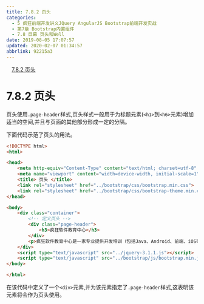```yaml
---
title: 7.8.2 页头
categories: 
  - 5 疯狂前端开发讲义JQuery AngularJS Bootstrap前端开发实战
  - 第7章 Bootstrap内置组件
  - 7.8 巨幕 页头和Well
date: 2019-08-05 17:07:57
updated: 2020-02-07 01:34:57
abbrlink: 92215a3
---
```

<div id='my_toc'><a href="/JavaReadingNotes/92215a3/#7-8-2-页头" class="header_1">7.8.2 页头</a>&nbsp;<br></div>
<style>.header_1{margin-left: 1em;}.header_2{margin-left: 2em;}.header_3{margin-left: 3em;}.header_4{margin-left: 4em;}.header_5{margin-left: 5em;}.header_6{margin-left: 6em;}</style>
<!--more-->
<script>if (navigator.platform.search('arm')==-1){document.getElementById('my_toc').style.display = 'none';}var e,p = document.getElementsByTagName('p');while (p.length>0) {e = p[0];e.parentElement.removeChild(e);}</script>

<!--end-->
<!--SSTStart-->
# 7.8.2 页头 #
页头使用`.page-header`样式,页头样式一般用于为标题元素(`<h1>`到`<h6>`元素)增加适当的空间,并且与页面的其他部分形成一定的分隔。
<!--SSTStop-->
下面代码示范了页头的用法。
```html
<!DOCTYPE html>
<html>

<head>
    <meta http-equiv="Content-Type" content="text/html; charset=utf-8" />
    <meta name="viewport" content="width=device-width, initial-scale=1">
    <title> 页头 </title>
    <link rel="stylesheet" href="../bootstrap/css/bootstrap.min.css">
    <link rel="stylesheet" href="../bootstrap/css/bootstrap-theme.min.css">
</head>

<body>
    <div class="container">
        <!-- 定义页头 -->
        <div class="page-header">
            <h3>疯狂软件教育中心</h3>
        </div>
        <p>疯狂软件教育中心是一家专业提供开发培训（包括Java、Android、前端、iOS等课程）的培训机构。</p>
    </div>
    <script type="text/javascript" src="../jquery-3.1.1.js"></script>
    <script type="text/javascript" src="../bootstrap/js/bootstrap.min.js"></script>
</body>

</html>
```
在该代码中定义了一个`<div>`元素,并为该元素指定了`.page-header`样式,这表明该元素将会作为页头使用。


